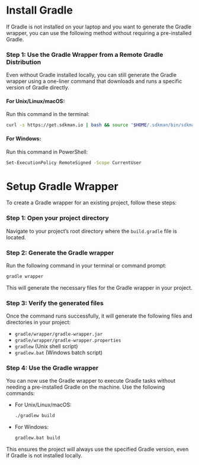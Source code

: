 # Install Gradle

If Gradle is not installed on your laptop and you want to generate the Gradle wrapper, you can use the following method without requiring a pre-installed Gradle.

### Step 1: Use the Gradle Wrapper from a Remote Gradle Distribution

Even without Gradle installed locally, you can still generate the Gradle wrapper using a one-liner command that downloads and runs a specific version of Gradle directly.

#### For Unix/Linux/macOS:
Run this command in the terminal:
```bash
curl -s https://get.sdkman.io | bash && source "$HOME/.sdkman/bin/sdkman-init.sh" && sdk install gradle
```

#### For Windows:
Run this command in PowerShell:
```bash
Set-ExecutionPolicy RemoteSigned -Scope CurrentUser
```

# Setup Gradle Wrapper
To create a Gradle wrapper for an existing project, follow these steps:

### Step 1: Open your project directory
Navigate to your project’s root directory where the `build.gradle` file is located.

### Step 2: Generate the Gradle wrapper
Run the following command in your terminal or command prompt:

```bash
gradle wrapper
```

This will generate the necessary files for the Gradle wrapper in your project.

### Step 3: Verify the generated files
Once the command runs successfully, it will generate the following files and directories in your project:

- `gradle/wrapper/gradle-wrapper.jar`
- `gradle/wrapper/gradle-wrapper.properties`
- `gradlew` (Unix shell script)
- `gradlew.bat` (Windows batch script)

### Step 4: Use the Gradle wrapper
You can now use the Gradle wrapper to execute Gradle tasks without needing a pre-installed Gradle on the machine. Use the following commands:

- For Unix/Linux/macOS:
  ```bash
  ./gradlew build
  ```

- For Windows:
  ```cmd
  gradlew.bat build
  ```

This ensures the project will always use the specified Gradle version, even if Gradle is not installed locally.
